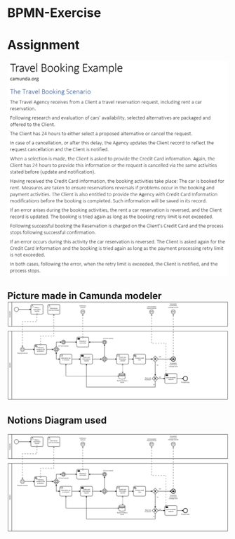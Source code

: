# BPMN-Exercise

<h1>Assignment</h1>

<img src="https://github.com/JonasManley/BPMN-Exercise/blob/master/Assignement.PNG" alt="UML" height="auto" width="auto" style="max-width:100%;">

<h2>Picture made in Camunda modeler
  
<img src="https://github.com/JonasManley/BPMN-Exercise/blob/master/BPMN%20-%20assignment%20picture.png" alt="UML" height="auto" width="auto" style="max-width:100%;">


<h2>Notions Diagram used</h2>

<img src="https://github.com/JonasManley/BPMN-Exercise/blob/master/BPMN%20-%20assignment%20picture.png" alt="UML" height="auto" width="auto" style="max-width:100%;">
